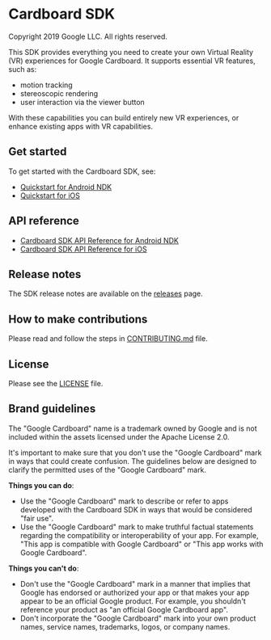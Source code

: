 Cardboard SDK
=============
Copyright 2019 Google LLC.  All rights reserved.

This SDK provides everything you need to create your own Virtual Reality (VR)
experiences for Google Cardboard. It supports essential VR features, such as:

 * motion tracking
 * stereoscopic rendering
 * user interaction via the viewer button

With these capabilities you can build entirely new VR experiences, or enhance
existing apps with VR capabilities.


## Get started

To get started with the Cardboard SDK, see:

* [Quickstart for Android NDK](//developers.google.com/cardboard/develop/c/quickstart)
* [Quickstart for iOS](//developers.google.com/cardboard/develop/ios/quickstart)


## API reference

* [Cardboard SDK API Reference for Android NDK](//developers.google.com/cardboard/reference/c)
* [Cardboard SDK API Reference for iOS](//developers.google.com/cardboard/reference/ios)


## Release notes

The SDK release notes are available on the
[releases](//github.com/googlevr/cardboard/releases) page.


## How to make contributions

Please read and follow the steps in [CONTRIBUTING.md](/CONTRIBUTING.md) file.


## License

Please see the [LICENSE](/LICENSE) file.


## Brand guidelines

The "Google Cardboard" name is a trademark owned by Google and is not included
within the assets licensed under the Apache License 2.0.

It's important to make sure that you don't use the "Google Cardboard" mark in
ways that could create confusion. The guidelines below are designed to clarify
the permitted uses of the "Google Cardboard" mark.

**Things you can do**:

* Use the "Google Cardboard" mark to describe or refer to apps developed with
  the Cardboard SDK in ways that would be considered "fair use".
* Use the "Google Cardboard" mark to make truthful factual statements regarding
  the compatibility or interoperability of your app. For example, "This app is
  compatible with Google Cardboard" or "This app works with Google Cardboard".

**Things you can't do**:

* Don't use the "Google Cardboard" mark in a manner that implies that Google has
  endorsed or authorized your app or that makes your app appear to be an
  official Google product. For example, you shouldn't reference your product as
  "an official Google Cardboard app".
* Don't incorporate the "Google Cardboard" mark into your own product names,
  service names, trademarks, logos, or company names.

